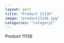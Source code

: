 ```yaml
---
layout: post
title: "Product 11136"
image: "product11136.jpg"
categories: "category1"
---
```

Product 11136
